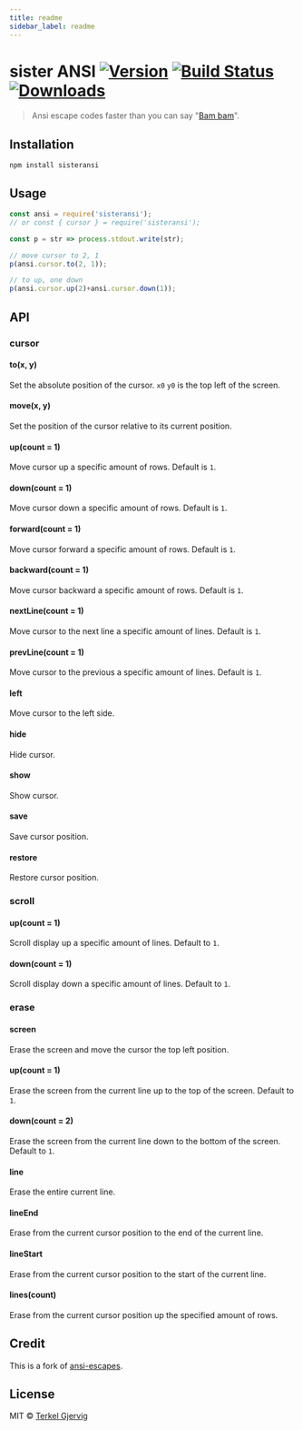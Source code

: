 ```yaml
---
title: readme
sidebar_label: readme
---
```

# sister ANSI [![Version](https://img.shields.io/npm/v/sisteransi.svg)](https://www.npmjs.com/package/sisteransi) [![Build Status](https://travis-ci.org/terkelg/sisteransi.svg?branch=master)](https://travis-ci.org/terkelg/sisteransi) [![Downloads](https://img.shields.io/npm/dm/sisteransi.svg)](https://www.npmjs.com/package/sisteransi)

> Ansi escape codes faster than you can say "[Bam bam](https://www.youtube.com/watch?v=OcaPu9JPenU)".

## Installation

```
npm install sisteransi
```


## Usage

```js
const ansi = require('sisteransi');
// or const { cursor } = require('sisteransi');

const p = str => process.stdout.write(str);

// move cursor to 2, 1
p(ansi.cursor.to(2, 1));

// to up, one down
p(ansi.cursor.up(2)+ansi.cursor.down(1));
```

## API

### cursor

#### to(x, y)
Set the absolute position of the cursor. `x0` `y0` is the top left of the screen.

#### move(x, y)
Set the position of the cursor relative to its current position.

#### up(count = 1)
Move cursor up a specific amount of rows. Default is `1`.

#### down(count = 1)
Move cursor down a specific amount of rows. Default is `1`.

#### forward(count = 1)
Move cursor forward a specific amount of rows. Default is `1`.

#### backward(count = 1)
Move cursor backward a specific amount of rows. Default is `1`.

#### nextLine(count = 1)
Move cursor to the next line a specific amount of lines. Default is `1`.

#### prevLine(count = 1)
Move cursor to the previous a specific amount of lines. Default is `1`.

#### left
Move cursor to the left side.

#### hide
Hide cursor.

#### show
Show cursor.

#### save

Save cursor position.

#### restore

Restore cursor position.


### scroll

#### up(count = 1)
Scroll display up a specific amount of lines. Default to `1`.

#### down(count = 1)
Scroll display down a specific amount of lines. Default to `1`.


### erase

#### screen
Erase the screen and move the cursor the top left position.

#### up(count = 1)
Erase the screen from the current line up to the top of the screen. Default to `1`.

#### down(count = 2)
Erase the screen from the current line down to the bottom of the screen. Default to `1`.

#### line
Erase the entire current line.

#### lineEnd
Erase from the current cursor position to the end of the current line.

#### lineStart
Erase from the current cursor position to the start of the current line.

#### lines(count)
Erase from the current cursor position up the specified amount of rows.


## Credit

This is a fork of [ansi-escapes](https://github.com/sindresorhus/ansi-escapes).


## License

MIT © [Terkel Gjervig](https://terkel.com)

